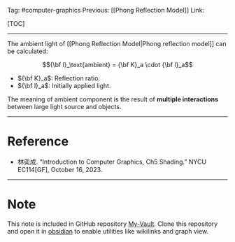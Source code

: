 Tag: #computer-graphics 
Previous: [[Phong Reflection Model]]
Link: 

[TOC]

---

The ambient light of [[Phong Reflection Model|Phong reflection model]] can be calculated:

$${\bf l}_\text{ambient} = {\bf K}_a \cdot {\bf l}_a$$

- ${\bf K}_a$: Reflection ratio.
- ${\bf l}_a$: Initially applied light.

The meaning of ambient component is the result of **multiple interactions** between large light source and objects.

---

# Reference

- 林奕成. “Introduction to Computer Graphics, Ch5 Shading.” NYCU EC114[GF], October 16, 2023.

---

# Note

This note is included in GitHub repository [My-Vault](https://github.com/LittleD3092/My-Vault.git). Clone this repository and open it in [obsidian](https://obsidian.md/) to enable utilities like wikilinks and graph view.